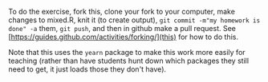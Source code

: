 To do the exercise, fork this, clone your fork to your computer, make changes to mixed.R, knit it (to create output), `git commit -m"my homework is done" -a` them, `git push`, and then in github make a pull request. See [https://guides.github.com/activities/forking/](this) for how to do this.

Note that this uses the `yearn` package to make this work more easily for teaching (rather than have students hunt down which packages they still need to get, it just loads those they don't have).
